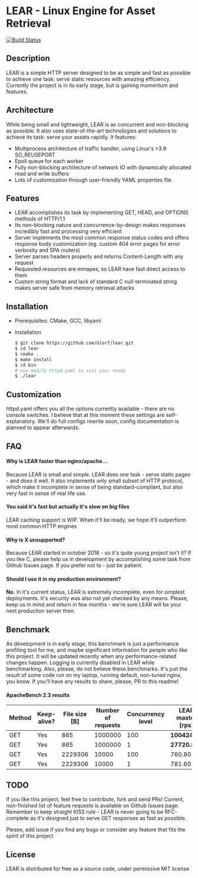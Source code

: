 # LEAR - Linux Engine for Asset Retrieval

[![Build Status](https://travis-ci.org/Glorf/lear.svg?branch=master)](https://travis-ci.org/Glorf/lear)

## Description
LEAR is a simple HTTP server designed to be as simple and fast as possible to achieve one task:
serve static resources with amazing efficiency. Currently the project is in its early stage,
but is gaining momentum and features.
## Architecture
While being small and lightweight, LEAR is as concurrent and non-blocking as possible.
It also uses state-of-the-art technologies and solutions to achieve its task: serve your assets
rapidly. It features:
* Multiprocess architecture of traffic handler, using Linux's >3.9 SO_REUSEPORT
* Epoll queue for each worker
* Fully non-blocking architecture of network IO with dynamically allocated read and write buffers
* Lots of customization through user-friendly YAML properties file
## Features
* LEAR accomplishes its task by implementing GET, HEAD, and OPTIONS methods of HTTP/1.1 
* Its non-blocking nature and concurrence-by-design makes responses incredibly fast and processing very efficient
* Server implements the most common response status codes and offers response body customization (eg. custom 404 error pages for error verbosity and SPA routers)
* Server parses headers properly and returns Content-Length with any request
* Requested resources are mmapes, so LEAR have fast direct access to them
* Custom string format and lack of standard C null-terminated string makes server safe from memory retrieval attacks

## Installation
* Prerequisites: CMake, GCC, libyaml
* Installation


    ```bash
    $ git clone https://github.com/Glorf/lear.git
    $ cd lear
    $ cmake .
    $ make install
    $ cd bin
    # now modify httpd.yaml to suit your needs
    $ ./lear
    
## Customization
httpd.yaml offers you all the options currently available - there are no console switches.
I believe that at this moment these settings are self-explanatory. We'll do full configs 
rewrite soon, config documentation is planned to appear afterwards.

## FAQ
#### Why is LEAR faster than nginx/apache...
Because LEAR is small and simple. LEAR does one task - serve static pages - and does it well.
It also implements only small subset of HTTP protocol, which make it incomplete in sense 
of being standard-compilant, but also very fast in sense of real life use.
#### You said it's fast but actually it's slow on big files
LEAR caching support is WIP. When it'll be ready, we hope it'll outperform most common
HTTP engines
#### Why is X unsupported?
Because LEAR started in october 2018 - so it's quite young project isn't it? If you like C,
please help us in development by accomplishing some task from Gtihub Issues page. If you
prefer not to - just be patient.
#### Should I use it in my production environment?
**No.** In it's current status, LEAR is extremely incomplete, even for simplest deployments.
 It's security was also not yet checked by any means. Please, keep us in mind and return
 in few months - we're sure LEAR will be your next production server then.

## Benchmark
As development is in early stage, this benchmark is just a performance profiling tool 
for me, and maybe significant information for people who like this project. It will 
be updated recently when any performance-related changes happen. Logging is currently 
disabled in LEAR while benchmarking. Also, please, do not believe these benchmarks. 
It's just the result of some code run on my laptop, running default, non-tuned nginx, 
you know. If you'll have any results to share, please, PR to this readme!

#### ApacheBench 2.3 results

| Method | Keep-alive? | File size [B] | Number of requests | Concurrency level | LEAR master [rps] | NGINX 1.5.15 [rps] |
|--------|-------------|---------------|--------------------|-------------------|-------------------|--------------------|
| GET    | Yes         | 865           | 1000000            | 100               | **100424.17**     | 75823.09           |
| GET    | Yes         | 865           | 1000000            | 1                 | **27720.80**      | 21336.85           |
| GET    | Yes         | 2229306       | 10000              | 100               | 760.80            | **1821.60**        |
| GET    | Yes         | 2229306       | 10000              | 1                 | 781.60            | **1508.20**        |

## TODO
If you like this project, feel free to contribute, fork and send PRs! Current, non-finished
list of feature requests is available on Github Issues page. Remember to keep straight KISS rule - LEAR is
never going to be RFC-complete as it's designed just to serve GET responses as fast
as possible.

Please, add issue if you find any bugs or consider any feature that fits the spirit of
this project

## License
LEAR is distributed for free as a source code, under permissive MIT license